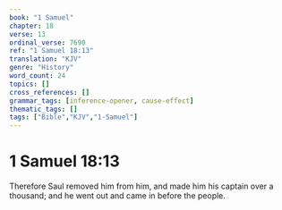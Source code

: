 ```yaml
---
book: "1 Samuel"
chapter: 18
verse: 13
ordinal_verse: 7690
ref: "1 Samuel 18:13"
translation: "KJV"
genre: "History"
word_count: 24
topics: []
cross_references: []
grammar_tags: [inference-opener, cause-effect]
thematic_tags: []
tags: ["Bible","KJV","1-Samuel"]
---
```


# 1 Samuel 18:13

Therefore Saul removed him from him, and made him his captain over a thousand; and he went out and came in before the people.
